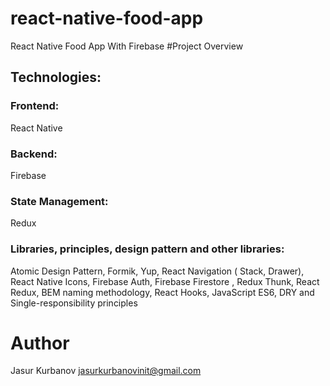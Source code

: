# react-native-food-app
React Native Food App With Firebase
#Project Overview
 
## Technologies:
### Frontend:     
  React Native                    

### Backend:   
  Firebase

### State Management:
   Redux
   
### Libraries, principles, design pattern and other libraries:
  Atomic Design Pattern, Formik, Yup, React Navigation ( Stack, Drawer), React Native Icons, Firebase Auth, Firebase Firestore , Redux Thunk, React Redux, BEM naming methodology, React Hooks, JavaScript ES6, DRY and Single-responsibility principles

# Author
Jasur Kurbanov jasurkurbanovinit@gmail.com
